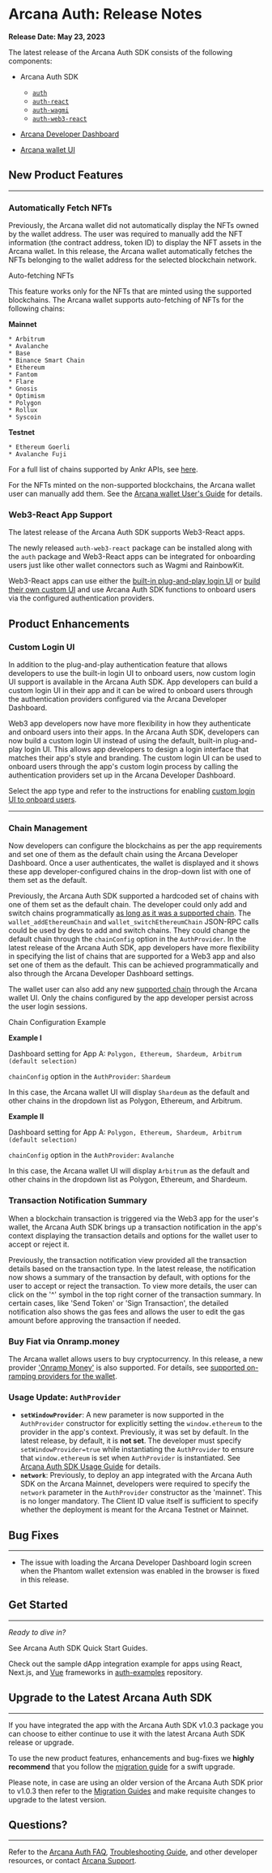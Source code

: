 # Arcana Auth: Release Notes

**Release Date: May 23, 2023**

The latest release of the Arcana Auth SDK consists of the following components:

- Arcana Auth SDK

  - [`auth`](https://www.npmjs.com/package/@arcana/auth)
  - [`auth-react`](https://www.npmjs.com/package/@arcana/auth-react)
  - [`auth-wagmi`](https://www.npmjs.com/package/@arcana/auth-wagmi)
  - [`auth-web3-react`](https://www.npmjs.com/package/@arcana/auth-web3-react)

- [Arcana Developer Dashboard](https://dashboard.arcana.network/)

- [Arcana wallet UI](https://github.com/arcana-network/wallet-ui)

## New Product Features

______________________________________________________________________

### Automatically Fetch NFTs

Previously, the Arcana wallet did not automatically display the NFTs owned by the wallet address. The user was required to manually add the NFT information (the contract address, token ID) to display the NFT assets in the Arcana wallet. In this release, the Arcana wallet automatically fetches the NFTs belonging to the wallet address for the selected blockchain network.

Auto-fetching NFTs

This feature works only for the NFTs that are minted using the supported blockchains. The Arcana wallet supports auto-fetching of NFTs for the following chains:

**Mainnet**

```
* Arbitrum
* Avalanche
* Base
* Binance Smart Chain
* Ethereum
* Fantom
* Flare
* Gnosis
* Optimism
* Polygon
* Rollux
* Syscoin

```

**Testnet**

```
* Ethereum Goerli
* Avalanche Fuji

```

For a full list of chains supported by Ankr APIs, see [here](https://www.ankr.com/docs/advanced-api/overview/#chains-supported).

For the NFTs minted on the non-supported blockchains, the Arcana wallet user can manually add them. See the [Arcana wallet User's Guide](../../user-guides/wallet-ui/use-wallet-to-manage-nfts/#manage-nfts) for details.

### Web3-React App Support

The latest release of the Arcana Auth SDK supports Web3-React apps.

The newly released `auth-web3-react` package can be installed along with the `auth` package and Web3-React apps can be integrated for onboarding users just like other wallet connectors such as Wagmi and RainbowKit.

Web3-React apps can use either the [built-in plug-and-play login UI](../../auth/onboard/web3-react/web3-react-pnp-ui/) or [build their own custom UI](../../auth/onboard/web3-react/web3-react-custom-ui/) and use Arcana Auth SDK functions to onboard users via the configured authentication providers.

## Product Enhancements

### Custom Login UI

In addition to the plug-and-play authentication feature that allows developers to use the built-in login UI to onboard users, now custom login UI support is available in the Arcana Auth SDK. App developers can build a custom login UI in their app and it can be wired to onboard users through the authentication providers configured via the Arcana Developer Dashboard.

Web3 app developers now have more flexibility in how they authenticate and onboard users into their apps. In the Arcana Auth SDK, developers can now build a custom login UI instead of using the default, built-in plug-and-play login UI. This allows app developers to design a login interface that matches their app's style and branding. The custom login UI can be used to onboard users through the app's custom login process by calling the authentication providers set up in the Arcana Developer Dashboard.

Select the app type and refer to the instructions for enabling [custom login UI to onboard users](../../auth/onboard/vanilla/custom-ui/).

______________________________________________________________________

### Chain Management

Now developers can configure the blockchains as per the app requirements and set one of them as the default chain using the Arcana Developer Dashboard. Once a user authenticates, the wallet is displayed and it shows these app developer-configured chains in the drop-down list with one of them set as the default.

Previously, the Arcana Auth SDK supported a hardcoded set of chains with one of them set as the default chain. The developer could only add and switch chains programmatically [as long as it was a supported chain](../../web3-stack/chains/). The `wallet_addEthereumChain` and `wallet_switchEthereumChain` JSON-RPC calls could be used by devs to add and switch chains. They could change the default chain through the `chainConfig` option in the `AuthProvider`. In the latest release of the Arcana Auth SDK, app developers have more flexibility in specifying the list of chains that are supported for a Web3 app and also set one of them as the default. This can be achieved programmatically and also through the Arcana Developer Dashboard settings.

The wallet user can also add any new [supported chain](../../web3-stack/chains/) through the Arcana wallet UI. Only the chains configured by the app developer persist across the user login sessions.

Chain Configuration Example

**Example I**

Dashboard setting for App A: `Polygon, Ethereum, Shardeum, Arbitrum (default selection)`

`chainConfig` option in the `AuthProvider`: `Shardeum`

In this case, the Arcana wallet UI will display `Shardeum` as the default and other chains in the dropdown list as Polygon, Ethereum, and Arbitrum.

**Example II**

Dashboard setting for App A: `Polygon, Ethereum, Shardeum, Arbitrum (default selection)`

`chainConfig` option in the `AuthProvider`: `Avalanche`

In this case, the Arcana wallet UI will display `Arbitrum` as the default and other chains in the dropdown list as Polygon, Ethereum, and Shardeum.

### Transaction Notification Summary

When a blockchain transaction is triggered via the Web3 app for the user's wallet, the Arcana Auth SDK brings up a transaction notification in the app's context displaying the transaction details and options for the wallet user to accept or reject it.

Previously, the transaction notification view provided all the transaction details based on the transaction type. In the latest release, the notification now shows a summary of the transaction by default, with options for the user to accept or reject the transaction. To view more details, the user can click on the '^' symbol in the top right corner of the transaction summary. In certain cases, like 'Send Token' or 'Sign Transaction', the detailed notification also shows the gas fees and allows the user to edit the gas amount before approving the transaction if needed.

### Buy Fiat via Onramp.money

The Arcana wallet allows users to buy cryptocurrency. In this release, a new provider ['Onramp Money'](https://onramp.money/) is also supported. For details, see [supported on-ramping providers for the wallet](../../user-guides/wallet-ui/use-wallet-ui/#fiat-on-ramp).

### Usage Update: `AuthProvider`

- **`setWindowProvider`**: A new parameter is now supported in the `AuthProvider` constructor for explicitly setting the `window.ethereum` to the provider in the app's context. Previously, it was set by default. In the latest release, by default, it is **not set**. The developer must specify `setWindowProvider=true` while instantiating the `AuthProvider` to ensure that `window.ethereum` is set when `AuthProvider` is instantiated. See [Arcana Auth SDK Usage Guide](../../auth/auth-usage-guide/) for details.
- **`network`**: Previously, to deploy an app integrated with the Arcana Auth SDK on the Arcana Mainnet, developers were required to specify the `network` parameter in the `AuthProvider` constructor as the 'mainnet'. This is no longer mandatory. The Client ID value itself is sufficient to specify whether the deployment is meant for the Arcana Testnet or Mainnet.

## Bug Fixes

______________________________________________________________________

- The issue with loading the Arcana Developer Dashboard login screen when the Phantom wallet extension was enabled in the browser is fixed in this release.

## Get Started

______________________________________________________________________

*Ready to dive in?*

See Arcana Auth SDK Quick Start Guides.

Check out the sample dApp integration example for apps using React, Next.js, and [Vue](https://github.com/arcana-network/basic-storage-wallet-integration) frameworks in [auth-examples](https://github.com/arcana-network/auth-examples) repository.

## Upgrade to the Latest Arcana Auth SDK

______________________________________________________________________

If you have integrated the app with the Arcana Auth SDK v1.0.3 package you can choose to either continue to use it with the latest Arcana Auth SDK release or upgrade.

To use the new product features, enhancements and bug-fixes we **highly recommend** that you follow the [migration guide](../../migration/main-auth-v1.0.4-migration/) for a swift upgrade.

Please note, in case are using an older version of the Arcana Auth SDK prior to v1.0.3 then refer to the [Migration Guides](../../migration/archives/) and make requisite changes to upgrade to the latest version.

## Questions?

______________________________________________________________________

Refer to the [Arcana Auth FAQ](../../faq/faq-gen/), [Troubleshooting Guide](../../troubleshooting/), and other developer resources, or contact [Arcana Support](../../support/).
